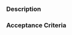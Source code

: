 ### Description

<!-- The brief of the Pull Request -->

### Acceptance Criteria

<!-- All requirements for this ticket -->
